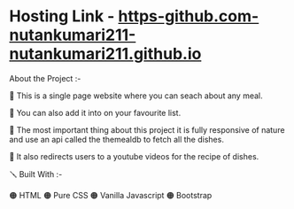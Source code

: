 # Hosting Link -  [https-github.com-nutankumari211-nutankumari211.github.io](https://nutankumari211.github.io/https-github.com-nutankumari211-nutankumari211.github.io/)



About the Project :-

🔴 This is a single page website where you can seach about any meal.

🔴 You can also add it into on your favourite list.

🔴 The most important thing about this project it is fully responsive of nature and use an api called the themealdb to fetch all the dishes.

🔴 It also redirects users to a youtube videos for the recipe of dishes.


🪛 Built With :-

🟠 HTML 🟠 Pure CSS 🟠 Vanilla Javascript 🟠 Bootstrap
